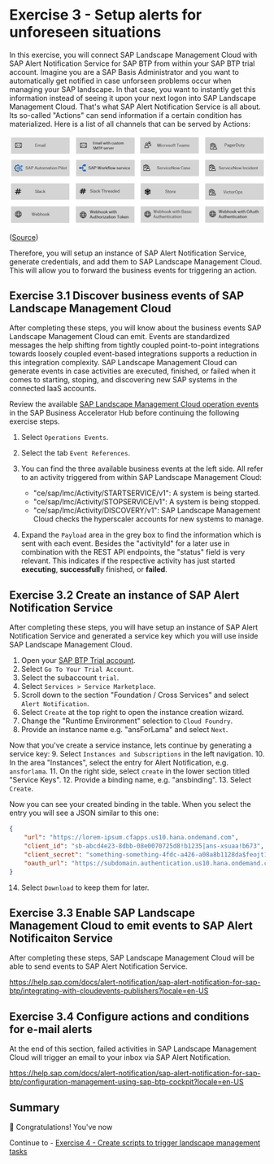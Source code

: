 # Exercise 3 - Setup alerts for unforeseen situations

In this exercise, you will connect SAP Landscape Management Cloud with SAP Alert Notification Service for SAP BTP from within your SAP BTP trial account. Imagine you are a SAP Basis Administrator and you want to automatically get notified in case unforseen problems occur when managing your SAP landscape. In that case, you want to instantly get this information instead of seeing it upon your next logon into SAP Landscape Management Cloud. That's what SAP Alert Notification Service is all about. Its so-called "Actions" can send information if a certain condition has materialized. Here is a list of all channels that can be served by Actions:

![SAP ANS Actions list](./images/03_00_0010.png)

([Source](https://help.sap.com/docs/alert-notification/sap-alert-notification-for-sap-btp/managing-actions?locale=en-US))

Therefore, you will setup an instance of SAP Alert Notification Service, generate credentials, and add them to SAP Landscape Management Cloud. This will allow you to forward the business events for triggering an action.

## Exercise 3.1 Discover business events of SAP Landscape Management Cloud

After completing these steps, you will know about the business events SAP Landscape Management Cloud can emit. Events are standardized messages the help shifting from tightly coupled point-to-point integrations towards loosely coupled event-based integrations supports a reduction in this integration complexity. SAP Landscape Management Cloud can generate events in case activities are executed, finished, or failed when it comes to starting, stoping, and discovering new SAP systems in the connected IaaS accounts. 

Review the available [SAP Landscape Management Cloud operation events](https://api.sap.com/package/SAPLandscapeManagementCloudBusinessEvents/event) in the SAP Business Accelerator Hub before continuing the following exercise steps.

1. Select `Operations Events`.
2. Select the tab `Event References`.
3. You can find the three available business events at the left side. All refer to an activity triggered from within SAP Landscape Management Cloud:

   - "ce/sap/lmc/Activity/STARTSERVICE/v1": A system is being started.
   - "ce/sap/lmc/Activity/STOPSERVICE/v1": A system is being stopped. 
   - "ce/sap/lmc/Activity/DISCOVERY/v1": SAP Landscape Management Cloud checks the hyperscaler accounts for new systems to manage.

4. Expand the `Payload` area in the grey box to find the information which is sent with each event. Besides the "activityId" for a later use in combination with the REST API endpoints, the "status" field is very relevant. This indicates if the respective activity has just started **executing**, **successfull**y finished, or **failed**.

## Exercise 3.2 Create an instance of SAP Alert Notification Service
 
After completing these steps, you will have setup an instance of SAP Alert Notification Service and generated a service key which you will use inside SAP Landscape Management Cloud.

1. Open your [SAP BTP Trial account](https://account.hanatrial.ondemand.com/trial/#/home/trial).
2. Select `Go To Your Trial Account`. 
3. Select the subaccount `trial`. 
4. Select `Services > Service Marketplace`. 
5. Scroll down to the section "Foundation / Cross Services" and select `Alert Notification`.
6. Select `Create` at the top right to open the instance creation wizard.
7. Change the "Runtime Environment" selection to `Cloud Foundry`.
8. Provide an instance name e.g. "ansForLama" and select `Next`.

Now that you've create a service instance, lets continue by generating a service key:
9. Select `Instances and Subscriptions` in the left navigation.
10. In the area "Instances", select the entry for Alert Notification, e.g. `ansforlama`.
11. On the right side, select `create` in the lower section titled "Service Keys".
12. Provide a binding name, e.g. "ansbinding".
13. Select `Create`.

Now you can see your created binding in the table. When you select the entry you will see a JSON similar to this one:

```JSON
{
    "url": "https://lorem-ipsum.cfapps.us10.hana.ondemand.com",
    "client_id": "sb-abcd4e23-8dbb-08e0070725d8!b1235|ans-xsuaa!b673",
    "client_secret": "something-something-4fdc-a426-a08a8b1128da$feojt1R4zxfjJbyl3osVYN6iYZVYaY-VNRygYMKgxwQ=",
    "oauth_url": "https://subdomain.authentication.us10.hana.ondemand.com/oauth/token?grant_type=client_credentials"
}
```

14. Select `Download` to keep them for later.

## Exercise 3.3 Enable SAP Landscape Management Cloud to emit events to SAP Alert Notificaiton Service

After completing these steps, SAP Landscape Management Cloud will be able to send events to SAP Alert Notification Service.

https://help.sap.com/docs/alert-notification/sap-alert-notification-for-sap-btp/integrating-with-cloudevents-publishers?locale=en-US


## Exercise 3.4 Configure actions and conditions for e-mail alerts

At the end of this section, failed activities in SAP Landscape Management Cloud will trigger an email to your inbox via SAP Alert Notification.


https://help.sap.com/docs/alert-notification/sap-alert-notification-for-sap-btp/configuration-management-using-sap-btp-cockpit?locale=en-US

## Summary

🎉 Congratulations! You've now 

Continue to - [Exercise 4 - Create scripts to trigger landscape management tasks](../ex4/README.md)
